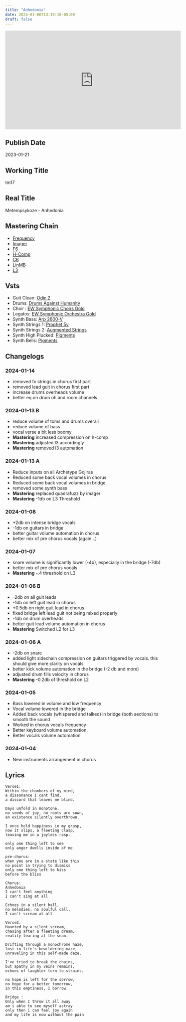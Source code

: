 ```yaml
---
title: "Anhedonia"
date: 2024-01-06T13:19:18-05:00
draft: false
---
```


<iframe width="560" height="315" src="https://www.youtube.com/embed/hzB5CIfjrY8?si=QwW2lsFY12rc_shs" title="YouTube video player" frameborder="0" allow="accelerometer; autoplay; clipboard-write; encrypted-media; gyroscope; picture-in-picture; web-share" allowfullscreen></iframe>

## Publish Date

2023-01-21

## Working Title

tm17

## Real Title

Metempsykoze - Anhedonia

## Mastering Chain

- [Frequency](https://steinberg.help/nuendo_plugin_reference/v11/en/_shared/topics/plug_ref/frequency/frequency_r.html)
- [Imager](https://steinberg.help/nuendo_plugin_reference/v11/en/_shared/topics/plug_ref/imager_r.html)
- [F6](https://www.waves.com/plugins/f6-floating-band-dynamic-eq)
- [H-Comp](https://www.waves.com/plugins/h-comp-hybrid-compressor)
- [C6](https://www.waves.com/plugins/c6-multiband-compressor)
- [LinMB](https://www.waves.com/plugins/linear-phase-multiband-compressor)
- [L3](https://www.waves.com/plugins/l3-multimaximizer)

## Vsts 

- Guit Clean: [Odin 2](https://solemntones.com/products/odin)
- Drums: [Drums Against Humanity](https://ugritone.com/collections/drums-against-humanity)
- Choir : [EW Symphonic Choirs Gold](https://www.soundsonline.com/vocals/symphonic-choirs)
- Legatos: [EW Symphonic Orchestra Gold](https://www.soundsonline.com/orchestral/symphonic-orchestra)
- Synth Bass: [Arp 2600-V](https://www.arturia.com/products/software-instruments/arp2600v/overview)
- Synth Strings 1: [Prophet 5v](https://www.arturia.com/products/software-instruments/prophet-5-v/overview)
- Synth Strings 2: [Augmented Strings](https://www.arturia.com/products/software-instruments/augmented-strings/overview)
- Synth High Plucked: [Pigments](https://www.arturia.com/products/software-instruments/pigments/overview)
- Synth Bells: [Pigments](https://www.arturia.com/products/software-instruments/pigments/overview)

## Changelogs

### 2024-01-14

- removed fx strings in chorus first part
- removed lead guit in chorus first part
- increase drums overheads volume
- better eq on drum oh and room channels


### 2024-01-13 B

- reduce volume of toms and drums overall
- reduce volume of bass
- vocal verse a bit less boomy
- **Mastering** increased compression on h-comp
- **Mastering** adjusted l3 accordingly
- **Mastering** removed l3 automation

### 2024-01-13 A

- Reduce inputs on all Archetype Gojiras
- Reduced some back vocal volumes in chorus
- Reduced some back vocal volumes in bridge
- removed some synth bass
- **Mastering** replaced quadrafuzz by imager
- **Mastering** -1db on L3 Threshold

### 2024-01-08

- +2db on intense bridge vocals
- -1db on guitars in bridge
- better guitar volume automation in chorus
- better mix of pre chorus vocals (again...)

### 2024-01-07

- snare volume is significantly lower (-4b), especially in the bridge (-7db)
- better mix of pre chorus vocals
- **Mastering** -.4 threshold on L3

### 2024-01-06 B

- -2db on all guit leads
- -1db on left guit lead in chorus
- +0.5db on right guit lead in chorus
- fixed bridge left lead guit not being mixed properly
- -1db on drum overheads
- better guit lead volume automation in chorus
- **Mastering** Switched L2 for L3

### 2024-01-06 A

- -2db on snare
- added light sidechain compression on guitars triggered by vocals. this should give more clarity on vocals
- better kick volume automation in the bridge (-2 db and more)
- adjusted drum fills velocity in chorus
- **Mastering** -0.2db of threshold on L2

### 2024-01-05

- Bass lowered in volume and low frequency
- Vocal volume lowered in the bridge
- Added back vocals (whispered and talked) in bridge (both sections) to smooth the sound
- Worked in chorus vocals frequency
- Better keyboard volume automation.
- Better vocals volume automation

### 2024-01-04

- New instruments arrangement in chorus


## Lyrics

```
Verse1:
Within the chambers of my mind,
a dissonance I cant find,
a discord that leaves me blind.

Days unfold in monotone,
no seeds of joy, no roots are sown,
an existence silently overthrown.

I once held happiness in my grasp,
now it slips, a fleeting clasp,
leaving me in a joyless rasp.

only one thing left to see
only anger dwells inside of me

pre-chorus:
when you are in a state like this
no point in trying to dismiss
only one thing left to kiss
before the bliss

Chorus:
Anhedonia
I can't feel anything
I can't sing at all

Echoes in a silent hall,
no melodies, no soulful call.
I can't scream at all

Verse2:
Haunted by a silent scream,
chasing after a fleeting dream,
reality tearing at the seam.

Drifting through a monochrome haze,
lost in life's bewildering maze,
unraveling in this self-made daze.

I've tried to break the chains,
but apathy in my veins remains,
echoes of laughter turn to strains.

no hope is left for the sorrow,
no hope for a better tomorrow,
in this emptiness, I borrow.

Bridge :
Only when I throw it all away
am i able to see myself astray
only then i can feel joy again
and my life is now without the pain
```